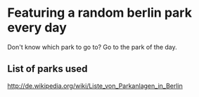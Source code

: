 # Featuring a random berlin park every day

Don't know which park to go to? Go to the park of the day.

## List of parks used
http://de.wikipedia.org/wiki/Liste_von_Parkanlagen_in_Berlin